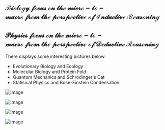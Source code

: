 
## $\mathcal{Biology\ focus\ on\ the\ micro-to-macro\ from\ the\ perspective\ of\ Inductive\ Reasoning}$

## $\mathcal{Physics\ focus\ on\ the\ micro-to-macro\ from\ the\ perspective\ of\ Deductive\ Reasoning}$

 There displays some interesting pictures below:

+   Evolutionary Biology and Ecology
+   Molecular Biology and Protein Fold
+   Quantum Mechanics and Schrodinger's Cat
+   Statisical Physics and Bose-Einstein Condensation

![image](https://github.com/AIB001/AIB001.github.io/assets/141569168/6ba2b79f-3a81-4cfb-9a10-ad037a6c16cf)

![image](https://github.com/AIB001/AIB001.github.io/assets/141569168/affe1673-d651-4356-8f99-8a0c2e1e419d)

![image](https://github.com/AIB001/AIB001.github.io/assets/141569168/74e1c388-04db-445c-b37b-9b68f91f08c5)

![image](https://github.com/AIB001/AIB001.github.io/assets/141569168/f842acb1-c75d-481a-a687-b986617f2004)
